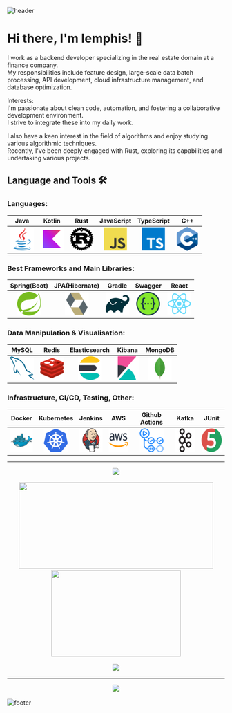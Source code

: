 ![header](https://capsule-render.vercel.app/api?type=waving&height=200&fontAlign=80&fontAlignY=40&color=timeGradient&section=header)

# Hi there, I'm lemphis! 👋

I work as a backend developer specializing in the real estate domain at a finance company.  
My responsibilities include feature design, large-scale data batch processing, API development, cloud infrastructure management, and database optimization.

Interests:  
I'm passionate about clean code, automation, and fostering a collaborative development environment.  
I strive to integrate these into my daily work.

I also have a keen interest in the field of algorithms and enjoy studying various algorithmic techniques.  
Recently, I've been deeply engaged with Rust, exploring its capabilities and undertaking various projects.

## Language and Tools 🛠

### Languages:

|                                                                  Java                                                                   |                                                                      Kotlin                                                                      |                                                                  Rust                                                                   |                                                                           JavaScript                                                                            |                                                                           TypeScript                                                                            |                                                                       C++                                                                       |
| :-------------------------------------------------------------------------------------------------------------------------------------: | :----------------------------------------------------------------------------------------------------------------------------------------------: | :-------------------------------------------------------------------------------------------------------------------------------------: | :-------------------------------------------------------------------------------------------------------------------------------------------------------------: | :-------------------------------------------------------------------------------------------------------------------------------------------------------------: | :---------------------------------------------------------------------------------------------------------------------------------------------: |
| <img src="https://github.com/devicons/devicon/blob/master/icons/java/java-original.svg" title="Java" alt="Java" width="55" height="55"> | <img src="https://github.com/devicons/devicon/blob/master/icons/kotlin/kotlin-original.svg" title="Kotlin"  alt="Kotlin" width="55" height="55"> | <img src="https://github.com/devicons/devicon/blob/master/icons/rust/rust-original.svg" title="Rust" alt="Rust" width="55" height="55"> | <img src="https://github.com/devicons/devicon/blob/master/icons/javascript/javascript-original.svg" title="JavaScript" alt="JavaScript" width="55" height="55"> | <img src="https://github.com/devicons/devicon/blob/master/icons/typescript/typescript-original.svg" title="TypeScript" alt="TypeScript" width="55" height="55"> | <img src="https://github.com/devicons/devicon/blob/master/icons/cplusplus/cplusplus-original.svg" title="C++" alt="C++" width="55" height="55"> |


### Best Frameworks and Main Libraries:

|                                                                        Spring(Boot)                                                                         |                                                                             JPA(Hibernate)                                                                             |                                                                     Gradle                                                                      |                                                                       Swagger                                                                       |                                                                    React                                                                    |
| :---------------------------------------------------------------------------------------------------------------------------------------------------------: | :--------------------------------------------------------------------------------------------------------------------------------------------------------------------: | :---------------------------------------------------------------------------------------------------------------------------------------------: | :-------------------------------------------------------------------------------------------------------------------------------------------------: | :-----------------------------------------------------------------------------------------------------------------------------------------: |
| <img src="https://github.com/devicons/devicon/blob/master/icons/spring/spring-original.svg" title="Spring(Boot)" alt="Spring(Boot)" width="55" height="55"> | <img src="https://github.com/devicons/devicon/blob/master/icons/hibernate/hibernate-original.svg" title="JPA(Hibernate)"  alt="JPA(Hibernate)" width="55" height="55"> | <img src="https://github.com/devicons/devicon/blob/master/icons/gradle/gradle-original.svg" title="Gradle" alt="Gradle" width="55" height="55"> | <img src="https://github.com/devicons/devicon/blob/master/icons/swagger/swagger-original.svg" title="Swagger" alt="Swagger" width="55" height="55"> | <img src="https://github.com/devicons/devicon/blob/master/icons/react/react-original.svg" title="React" alt="React" width="55" height="55"> |

### Data Manipulation & Visualisation:

|                                                                    MySQL                                                                    |                                                                    Redis                                                                     |                                                                                Elasticsearch                                                                                |                                                                     Kibana                                                                      |                                                                       MongoDB                                                                       |
| :-----------------------------------------------------------------------------------------------------------------------------------------: | :------------------------------------------------------------------------------------------------------------------------------------------: | :-------------------------------------------------------------------------------------------------------------------------------------------------------------------------: | :---------------------------------------------------------------------------------------------------------------------------------------------: | :-------------------------------------------------------------------------------------------------------------------------------------------------: |
| <img src="https://github.com/devicons/devicon/blob/master/icons/mysql/mysql-original.svg" title="MySQL" alt="MySQL" width="55" height="55"> | <img src="https://github.com/devicons/devicon/blob/master/icons/redis/redis-original.svg" title="Redis"  alt="Redis" width="55" height="55"> | <img src="https://github.com/devicons/devicon/blob/master/icons/elasticsearch/elasticsearch-original.svg" title="Elasticsearch" alt="Elasticsearch" width="55" height="55"> | <img src="https://github.com/devicons/devicon/blob/master/icons/kibana/kibana-original.svg" title="Kibana" alt="Kibana" width="55" height="55"> | <img src="https://github.com/devicons/devicon/blob/master/icons/mongodb/mongodb-original.svg" title="MongoDB" alt="MongoDB" width="55" height="55"> |

### Infrastructure, CI/CD, Testing, Other:

|                                                                     Docker                                                                      |                                                                            Kubernetes                                                                            |                                                                       Jenkins                                                                       |                                                                                   AWS                                                                                    |                                                                                Github Actions                                                                                 |                                                                          Kafka                                                                          |                                                                    JUnit                                                                    |
| :---------------------------------------------------------------------------------------------------------------------------------------------: | :--------------------------------------------------------------------------------------------------------------------------------------------------------------: | :-------------------------------------------------------------------------------------------------------------------------------------------------: | :----------------------------------------------------------------------------------------------------------------------------------------------------------------------: | :---------------------------------------------------------------------------------------------------------------------------------------------------------------------------: | :-----------------------------------------------------------------------------------------------------------------------------------------------------: | :-----------------------------------------------------------------------------------------------------------------------------------------: |
| <img src="https://github.com/devicons/devicon/blob/master/icons/docker/docker-original.svg" title="Docker" alt="Docker" width="55" height="55"> | <img src="https://github.com/devicons/devicon/blob/master/icons/kubernetes/kubernetes-original.svg" title="Kubernetes"  alt="Kubernetes" width="55" height="55"> | <img src="https://github.com/devicons/devicon/blob/master/icons/jenkins/jenkins-original.svg" title="Jenkins" alt="Jenkins" width="55" height="55"> | <img src="https://github.com/devicons/devicon/blob/master/icons/amazonwebservices/amazonwebservices-original-wordmark.svg" title="AWS" alt="AWS" width="55" height="55"> | <img src="https://github.com/devicons/devicon/blob/master/icons/githubactions/githubactions-original.svg" title="Github Actions" alt="Github Actions" width="55" height="55"> | <img src="https://github.com/devicons/devicon/blob/master/icons/apachekafka/apachekafka-original.svg" title="Kafka" alt="Kafka" width="55" height="55"> | <img src="https://github.com/devicons/devicon/blob/master/icons/junit/junit-original.svg" title="JUnit" alt="JUnit" width="55" height="55"> |

---
<p align="center">
    <img src="http://mazassumnida.wtf/api/v2/generate_badge?boj=wogh6475" />
</p>
<p align="center">
    <img src="https://github-readme-stats.vercel.app/api?username=lemphis&count_private=true&show_icons=true&theme=onedark" width="450" height="200" />
    <img src="https://github-readme-stats.vercel.app/api/top-langs?username=lemphis&langs_count=8&layout=compact&count_private=true&theme=onedark" width="300" height="200" />
</p>
<p align="center">
    <img src="https://streak-stats.demolab.com?user=lemphis&theme=onedark&card_height=200" />
</o>

---

<p align="center">
    <img src="https://hits.seeyoufarm.com/api/count/incr/badge.svg?url=https%3A%2F%2Fgithub.com%2Flemphis&count_bg=%239EA0A0&title_bg=%23A9C743&icon=github.svg&icon_color=%23E7E7E7&title=visited&edge_flat=false" />
</p>

![footer](https://capsule-render.vercel.app/api?type=waving&height=200&fontAlign=80&fontAlignY=40&color=timeGradient&section=footer)
